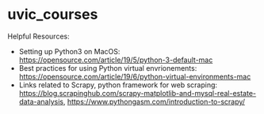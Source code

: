 # uvic_courses

Helpful Resources:
- Setting up Python3 on MacOS: https://opensource.com/article/19/5/python-3-default-mac
- Best practices for using Python virtual envrionements: https://opensource.com/article/19/6/python-virtual-environments-mac
- Links related to Scrapy, python framework for web scraping: https://blog.scrapinghub.com/scrapy-matplotlib-and-mysql-real-estate-data-analysis, https://www.pythongasm.com/introduction-to-scrapy/
